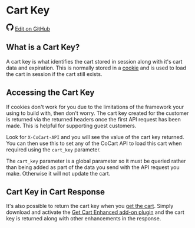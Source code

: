 # Cart Key #

<img src="images/github.svg" width="20" height="20" alt="GitHub Mark Logo"> [Edit on GitHub](https://github.com/co-cart/co-cart-docs/blob/master/source/includes/cocart-v1/_cart_key.md)

## What is a Cart Key? ##

A cart key is what identifies the cart stored in session along with it's cart data and expiration. This is normally stored in a [cookie](#cookie) and is used to load the cart in session if the cart still exists.

## Accessing the Cart Key ##

If cookies don't work for you due to the limitations of the framework your using to build with, then don't worry. The cart key created for the customer is returned via the returned headers once the first API request has been made. This is helpful for supporting guest customers.

Look for `X-CoCart-API` and you will see the value of the cart key returned. You can then use this to set any of the CoCart API to load this cart when required using the `cart_key` parameter.

<aside class="warning">
    The <code>cart_key</code> parameter is a global parameter so it must be queried rather than being added as part of the data you send with the API request you make. Otherwise it will not update the cart.
</aside>

## Cart Key in Cart Response ##

It's also possible to return the cart key when you [get the cart](#get-cart). Simply download and activate the [Get Cart Enhanced add-on plugin](#cocart-add-ons-get-cart-enhanced) and the cart key is returned along with other enhancements in the response.
